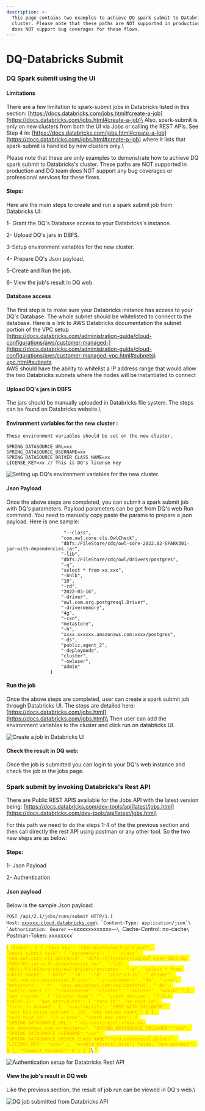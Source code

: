 ```yaml
---
description: >-
  This page contains two examples to achieve DQ spark submit to Databricks's
  cluster. Please note that these paths are NOT supported in production and DQ
  does NOT support bug coverages for these flows.
---
```


# DQ-Databricks Submit

### DQ Spark submit using the UI

#### Limitations

There are a few limitation to spark-submit jobs in Databricks listed in this section: [https://docs.databricks.com/jobs.html#create-a-job](https://docs.databricks.com/jobs.html#create-a-job)\
&#x20;Also, spark-submit is only on new clusters from both the UI via Jobs or calling the REST APIs. See Step 4 in: [https://docs.databricks.com/jobs.html#create-a-job](https://docs.databricks.com/jobs.html#create-a-job) where it lists that spark-submit is handled by new clusters only.\


Please note that these are only examples to demonstrate how to achieve DQ spark submit to Databricks's cluster. These paths are NOT supported in production and DQ team does NOT support any bug coverages or professional services for these flows.&#x20;

#### Steps:

Here are the main steps to create and run a spark submit job from Databricks UI:

1- Grant the DQ's Database access to your Databricks's instance.

2- Upload DQ's jars in DBFS.

3-Setup environment variables for the new cluster.

4- Prepare DQ's Json payload.

5-Create and Run the job.

6- View the job's result in DQ web.



#### &#x20;Database access

The first step is to make sure  your Databricks instance has access to your DQ's Database. The whole subnet should be whitelisted to connect to the database. Here is a link to AWS Databricks documentation the subnet portion of the VPC setup\
[https://docs.databricks.com/administration-guide/cloud-configurations/aws/customer-managed-](https://docs.databricks.com/administration-guide/cloud-configurations/aws/customer-managed-vpc.html#subnets) [vpc.html#subnets](https://docs.databricks.com/administration-guide/cloud-configurations/aws/customer-managed-vpc.html#subnets)\
AWS should have the ability to whitelist a IP address range that would allow the two Databricks subnets where the nodes will be instantiated to connect

#### &#x20;Upload DQ's jars in DBFS

The jars should be manually uploaded in Databricks file system. The steps can be found on Databricks website.\


#### Environment variables for the new  cluster :

`These environment variables should be set on the new cluster.`&#x20;

`SPRING_DATASOURCE_URL=xx`\
`SPRING_DATASOURCE_USERNAME=xx`\
`SPRING_DATASOURCE_DRIVER_CLASS_NAME=xx`\
`LICENSE_KEY=xx // This is DQ's license key`

![Setting up DQ's environment variables for the new cluster.](<../../.gitbook/assets/Screen Shot 2022-04-12 at 10.44.35 AM.png>)

#### Json Payload&#x20;

Once the above steps are completed, you can submit a spark submit job with DQ's parameters. Payload parameters can be get from DQ's web Run command. You need to manually copy paste the params to prepare a json payload. Here is one sample:&#x20;

```
                     "--class",
                    "com.owl.core.cli.OwlCheck",
                    "dbfs:/FileStore/cdq/owl-core-2022.02-SPARK301-jar-with-dependencies.jar",
                    "-lib",
                    "dbfs:/FileStore/cdq/owl/drivers/postgres",
                    "-q",
                    "select * from xx.xxx",
                    "-bhlb",
                    "10",
                    "-rd",
                    "2022-03-16",
                    "-driver",
                    "owl.com.org.postgresql.Driver",
                    "-drivermemory",
                    "4g",
                    "-cxn",
                    "metastore",
                    "-h",
                    "xxxx.xxxxxx.amazonaws.com:xxxx/postgres",
                    "-ds",
                    "public.agent_2",
                    "-deploymode",
                    "cluster",
                    "-owluser",
                    "admin"
                ]
```

#### Run the job

Once the above steps are completed, user can create a spark submit job through Databricks UI. The steps are detailed here: \
[https://docs.databricks.com/jobs.html](https://docs.databricks.com/jobs.html)\
Then user can add the environment variables to the cluster and click run on databticks UI.

![Create a job in Databricks UI](<../../.gitbook/assets/Screen Shot 2022-04-12 at 10.36.06 AM.png>)

#### Check the result in DQ web:

Once the job is submitted you can login to your DQ's web instance and check the job in the jobs page.&#x20;

### Spark submit by invoking Databricks's Rest API

There are Public REST APIS available for the Jobs API with the latest version being: [https://docs.databricks.com/dev-tools/api/latest/jobs.html](https://docs.databricks.com/dev-tools/api/latest/jobs.html)

For this path we need to do the steps 1-4 of the the previous section and then call directly the rest API using postman or any other tool. So the two new steps are as below:

#### Steps:

1- Json Payload

2- Authentication

#### &#x20;Json payload&#x20;

Below is the sample Json payload:&#x20;

`POST /api/2.1/jobs/runs/submit HTTP/1.1`\
`Host:` [`xxxxxx.cloud.databricks.com`](http://dbc-9a4426da-9755.cloud.databricks.com)``\
`Content-Type: application/json`\
`Authorization: Bearer`` `~~`xxxxxxxxxxxxx`~~\
`Cache-Control: no-cache`\
`Postman-Token: xxxxxxxx`

<mark style="color:orange;">{</mark> <mark style="color:orange;"></mark><mark style="color:orange;">`"tasks": [ { "task_key": "CDQ-SparkSubmitCallFinal", "spark_submit_task": { "parameters": [ "--class", "com.owl.core.cli.OwlCheck", "dbfs:/FileStore/cdq/owl-core-2022.02-SPARK301-jar-with-dependencies.jar", "-lib", "dbfs:/FileStore/cdq/owl/drivers/postgres", "-q", "select * from public.agent", "-bhlb", "10", "-rd", "2022-03-16", "-driver", "owl.com.org.postgresql.Driver", "-drivermemory", "4g", "-cxn", "metastore", "-h", "xxxs.amazonaws.com:xxx/postgres", "-ds", "public.agent_2", "-deploymode", "cluster", "-owluser", "admin" ] }, "new_cluster": { "cluster_name": "", "spark_version": "7.3.x-scala2.12", "aws_attributes": { "zone_id": "us-east-1e", "first_on_demand": 1, "availability": "SPOT_WITH_FALLBACK", "spot_bid_price_percent": 100, "ebs_volume_count": 0 }, "node_type_id": "i3.xlarge", "spark_env_vars": { "SPRING_DATASOURCE_URL": "jdbc:postgresql://xxx-xx-xxs.amazonaws.com:xx/postgres", "SPRING_DATASOURCE_PASSWORD":"xxx", "SPRING_DATASOURCE_USERNAME":"xxx", "SPRING_DATASOURCE_DRIVER_CLASS_NAME":"org.postgresql.Driver", "LICENSE_KEY": "xxxx" }, "enable_elastic_disk": false, "num_workers": 8 }, "timeout_seconds": 0 } ] }`</mark>\ <mark style="color:orange;">``</mark>

![Authentication setup for Databricks Rest API](<../../.gitbook/assets/Screen Shot 2022-04-12 at 10.17.00 AM (1).png>)

#### View the job's result in DQ web

Like the previous section, the result of job run can be viewed in DQ's web.\


![DQ job submitted from Databricks API](https://lh5.googleusercontent.com/KJb5BNxvXE0I-Un7SFsTP3PkwptnKs2jG2GyeWKFyh7iYJilNOSgC0qP6pA\_NNWhisKpnQ-9R6e2M08MDW1-9gQhO4crWhdhLKO30Oppb0jCJBCPHb5KWsDFJG5pu26Ns7bYdaFl)
